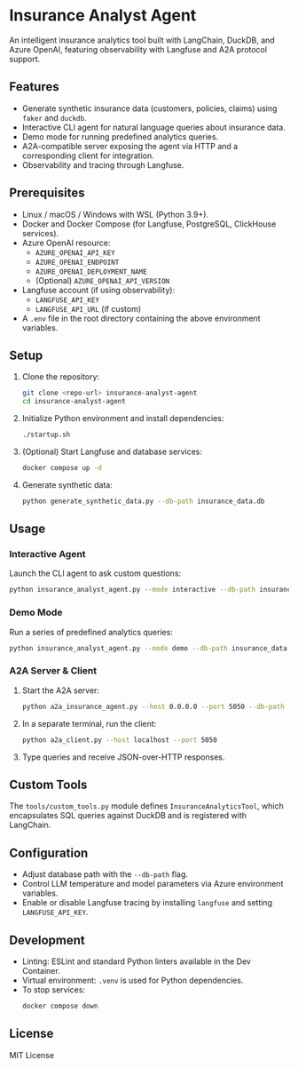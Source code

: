 # Insurance Analyst Agent

An intelligent insurance analytics tool built with LangChain, DuckDB, and Azure OpenAI, featuring observability with Langfuse and A2A protocol support.

## Features

- Generate synthetic insurance data (customers, policies, claims) using `faker` and `duckdb`.
- Interactive CLI agent for natural language queries about insurance data.
- Demo mode for running predefined analytics queries.
- A2A-compatible server exposing the agent via HTTP and a corresponding client for integration.
- Observability and tracing through Langfuse.

## Prerequisites

- Linux / macOS / Windows with WSL (Python 3.9+).
- Docker and Docker Compose (for Langfuse, PostgreSQL, ClickHouse services).
- Azure OpenAI resource:
  - `AZURE_OPENAI_API_KEY`
  - `AZURE_OPENAI_ENDPOINT`
  - `AZURE_OPENAI_DEPLOYMENT_NAME`
  - (Optional) `AZURE_OPENAI_API_VERSION`
- Langfuse account (if using observability):
  - `LANGFUSE_API_KEY`
  - `LANGFUSE_API_URL` (if custom)
- A `.env` file in the root directory containing the above environment variables.

## Setup

1. Clone the repository:
   ```bash
   git clone <repo-url> insurance-analyst-agent
   cd insurance-analyst-agent
   ```
2. Initialize Python environment and install dependencies:
   ```bash
   ./startup.sh
   ```
3. (Optional) Start Langfuse and database services:
   ```bash
   docker compose up -d
   ```
4. Generate synthetic data:
   ```bash
   python generate_synthetic_data.py --db-path insurance_data.db
   ```

## Usage

### Interactive Agent

Launch the CLI agent to ask custom questions:
```bash
python insurance_analyst_agent.py --mode interactive --db-path insurance_data.db
```

### Demo Mode

Run a series of predefined analytics queries:
```bash
python insurance_analyst_agent.py --mode demo --db-path insurance_data.db
```

### A2A Server & Client

1. Start the A2A server:
   ```bash
   python a2a_insurance_agent.py --host 0.0.0.0 --port 5050 --db-path insurance_data.db
   ```
2. In a separate terminal, run the client:
   ```bash
   python a2a_client.py --host localhost --port 5050
   ```
3. Type queries and receive JSON-over-HTTP responses.

## Custom Tools

The `tools/custom_tools.py` module defines `InsuranceAnalyticsTool`, which encapsulates SQL queries against DuckDB and is registered with LangChain.

## Configuration

- Adjust database path with the `--db-path` flag.
- Control LLM temperature and model parameters via Azure environment variables.
- Enable or disable Langfuse tracing by installing `langfuse` and setting `LANGFUSE_API_KEY`.

## Development

- Linting: ESLint and standard Python linters available in the Dev Container.
- Virtual environment: `.venv` is used for Python dependencies.
- To stop services:
  ```bash
  docker compose down
  ```

## License

MIT License
